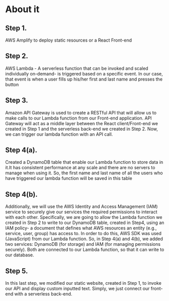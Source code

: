 # About it

## Step 1.

AWS Amplify to deploy static resources or a React Front-end

## Step 2.

AWS Lambda - A serverless function that can be invoked and scaled individually on-demand- is triggered based on a specific event. In our case, that event is when a user fills up his/her first and last name and presses the button

## Step 3.

Amazon API Gateway is used to create a RESTful API that will allow us to make calls to our Lambda function from our Front-end application. API Gateway will act as a middle layer between the React client/Front-end we created in Step 1 and the serverless back-end we created in Step 2. Now, we can trigger our lambda function with an API call.

## Step 4(a).

Created a DynamoDB table that enable our Lambda function to store data in it.It has consistent performance at any scale and there are no servers to manage when using it. So, the first name and last name of all the users who have triggered our lambda function will be saved in this table

## Step 4(b).

Additionally, we will use the AWS Identity and Access Management (IAM) service to securely give our services the required permissions to interact with each other. Specifically, we are going to allow the Lambda function we created in Step 2 to write to our DynamoDB table, created in Step4, using an IAM policy- a document that defines what AWS resources an entity (e.g., service, user, group) has access to. In order to do this, AWS SDK was used (JavaScript) from our Lambda function.
So, in Step 4(a) and 4(b), we added two services: DynamoDB (for storage) and IAM (for managing permissions securely). Both are connected to our Lambda function, so that it can write to our database.

## Step 5.

In this last step, we modified our static website, created in Step 1, to invoke our API and display custom inputted text. Simply, we just connect our front-end with a serverless back-end.

